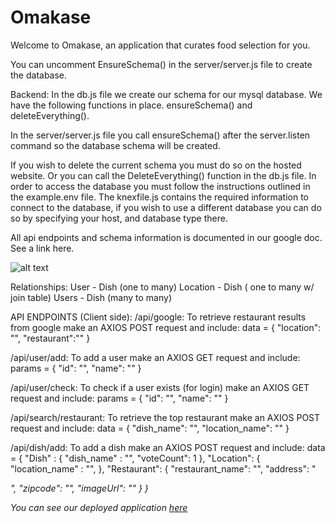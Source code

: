 # Omakase
Welcome to Omakase, an application that curates food selection for you.


You can uncomment EnsureSchema() in the server/server.js file to create the database.

Backend:
In the db.js file we create our schema for our mysql database. We have the following functions in place. ensureSchema() and deleteEverything().

In the server/server.js file you call ensureSchema() after the server.listen command so the database schema will be created.

If you wish to delete the current schema you must do so on the hosted website. Or you can call the DeleteEverything() function in the db.js file.
In order to access the database you must follow the instructions outlined in the example.env file.
The knexfile.js contains the required information to connect to the database, if you wish to use a different database you can do so by specifying your host, and database type there. 

All api endpoints and schema information is documented in our google doc. See a link here.

![alt text][logo]

[logo]: https://github.com/OmakaseInc/Omakase/blob/dev/client/images/omakase-db.png "Our Database Schema"

Relationships:
User  - Dish (one to many)
Location - Dish ( one to many w/ join table)
Users  - Dish (many to many)


API ENDPOINTS (Client side):
/api/google: To retrieve restaurant results from google make an AXIOS POST request and include:
data = {
	"location": "<location>",
	"restaurant":"<restaurant>"
}

/api/user/add: To add a user make an AXIOS GET request and include:
params = {
	"id": "<facebookID>",
	"name": "<username>"
}

/api/user/check: To check if a user exists (for login) make an AXIOS GET request and include:
params = {
	"id": "<facebookID>",
	"name": "<username>"
}

/api/search/restaurant: To retrieve the top restaurant make an AXIOS POST request and include:
data = {
	"dish_name": "<dishname>",
	"location_name": "<locationName>"
}

/api/dish/add: To add a dish make an AXIOS POST request and include:
data = {
	"Dish" : {
		"dish_name" : "<dishName>",
		"voteCount": 1
	},
	"Location": {
		"location_name" : "<locationName>",
	},
	"Restaurant": {
		"restaurant_name": "<restaurantName>",
		"address": "<address>",
		"zipcode": "<zipcode>",
		"imageUrl": "<imageUrl>"
	}
}

You can see our deployed application [here](https://omakase-food.herokuapp.com/)



